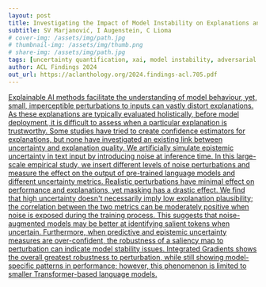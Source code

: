```yaml
---
layout: post
title: Investigating the Impact of Model Instability on Explanations and Uncertainty.
subtitle: SV Marjanović, I Augenstein, C Lioma
# cover-img: /assets/img/path.jpg
# thumbnail-img: /assets/img/thumb.png
# share-img: /assets/img/path.jpg
tags: [uncertainty quantification, xai, model instability, adversarial perturbation]
author: ACL Findings 2024
out_url: https://aclanthology.org/2024.findings-acl.705.pdf
---
```


[Explainable AI methods facilitate the understanding of model behaviour, yet, small, imperceptible perturbations to inputs can vastly distort explanations. As these explanations are typically evaluated holistically, before model deployment, it is difficult to assess when a particular explanation is trustworthy. Some studies have tried to create confidence estimators for explanations, but none have investigated an existing link between uncertainty and explanation quality. We artificially simulate epistemic uncertainty in text input by introducing noise at inference time. In this large-scale empirical study, we insert different levels of noise perturbations and measure the effect on the output of pre-trained language models and different uncertainty metrics. Realistic perturbations have minimal effect on performance and explanations, yet masking has a drastic effect. We find that high uncertainty doesn't necessarily imply low explanation plausibility; the correlation between the two metrics can be moderately positive when noise is exposed during the training process. This suggests that noise-augmented models may be better at identifying salient tokens when uncertain. Furthermore, when predictive and epistemic uncertainty measures are over-confident, the robustness of a saliency map to perturbation can indicate model stability issues. Integrated Gradients shows the overall greatest robustness to perturbation, while still showing model-specific patterns in performance; however, this phenomenon is limited to smaller Transformer-based language models.](https://aclanthology.org/2024.findings-acl.705.pdf)